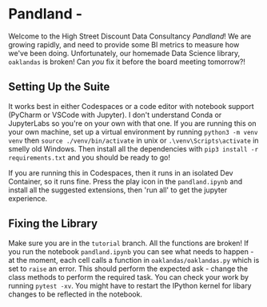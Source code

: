 # Pandland - 

Welcome to the High Street Discount Data Consultancy _Pandland_!  We are growing rapidly, and need to provide some BI metrics to measure how we've been doing.  Unfortunately, our homemade Data Science library, `oaklandas` is broken!  Can _you_ fix it before the board meeting tomorrow?!

## Setting Up the Suite

It works best in either Codespaces or a code editor with notebook support (PyCharm or VSCode with Jupyter).  I don't understand Conda or JupyterLabs so you're on your own with that one.  If you are running this on your own machine, set up a virtual environment by running `python3 -m venv venv` then `source ./venv/bin/activate` in unix or `.\venv\Scripts\activate` in smelly old Windows. Then 
install all the dependencies with `pip3 install -r requirements.txt` and you should be ready to go!

If you are running this in Codespaces, then it runs in an isolated Dev Container, so it runs fine.  Press the play icon in the `pandland.ipynb` and install all the suggested extensions, then 'run all' to get the jupyter experience.


## Fixing the Library

Make sure you are in the `tutorial` branch.  All the functions are broken!  If you run the notebook `pandland.ipynb` you can see what needs to happen - at the moment, each cell calls a function in `oaklandas/oaklandas.py` which is set to `raise` an error.  This should perform the expected ask - change the class methods to perform the required task.  You can check your work by running `pytest -xv`.  You might have to restart the IPython kernel for libary changes to be reflected in the notebook.
